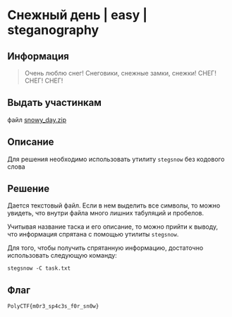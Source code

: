 # Снежный день | easy | steganography

## Информация
> Очень люблю снег! Снеговики, снежные замки, снежки! СНЕГ! СНЕГ! СНЕГ!

## Выдать участинкам
файл [snowy_day.zip](public/snowy_day.zip)

## Описание
Для решения необходимо использовать утилиту `stegsnow` без кодового слова

## Решение
Дается текстовый файл. Если в нем выделить все символы, то можно увидеть, что внутри файла много лишних табуляций и пробелов. 

Учитывая название таска и его описание, то можно прийти к выводу, что информация спрятана с помощью утилиты `stegsnow`. 

Для того, чтобы получить спрятанную информацию, достаточно использовать следующую команду:

`stegsnow -C task.txt`

## Флаг
`PolyCTF{m0r3_sp4c3s_f0r_sn0w}`
